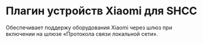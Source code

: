 # Плагин устройств Xiaomi для SHCC

Обеспечивает поддержу оборудования Xiaomi через шлюз при включении на шлюзе «Протокола связи локальной сети».
